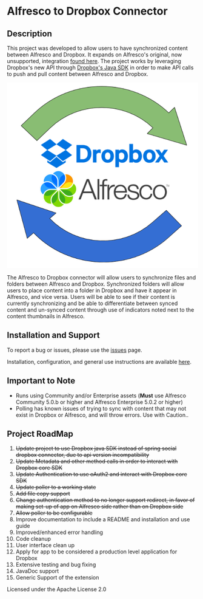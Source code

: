 # Alfresco to Dropbox Connector

## Description

This project was developed to allow users to have synchronized content between
 Alfresco and Dropbox. It expands on Alfresco's original, now unsupported,
  integration [found here](https://github.com/Alfresco/alfresco-dropbox-integration).
   The project works by leveraging Dropbox's new API through
  [Dropbox's Java SDK](https://www.dropbox.com/developers/documentation/java) in order
  to make API calls to push and pull content between Alfresco and Dropbox.

  ![alfresco_to_dropbox_connector](docs/AlfDropCon.png "Alfresco to Dropbox Connector")  

 The Alfresco to Dropbox connector will allow users to synchronize files and folders between Alfresco and Dropbox.
 Synchronized folders will allow users to place content into a folder in Dropbox and have it appear in Alfresco, and vice versa.
 Users will be able to see if their content is currently synchronizing and be able to differentiate
 between synced content and un-synced content through use of indicators noted next to the content thumbnails in Alfresco.

## Installation and Support

To report a bug or issues, please use the [issues](https://github.com/FikaTechnologies/dropbox-connector/issues) page.

Installation, configuration, and general use instructions are available [here](https://github.com/FikaTechnologies/dropbox-connector/blob/dev/docs/install.md).

## Important to Note

 * Runs using Community and/or Enterprise assets (**Must** use Alfresco Community 5.0.b or higher and Alfresco Enterprise 5.0.2 or higher)
 * Polling has known issues of trying to sync with content that may not exist in Dropbox or Alfresco, and will throw errors. Use with Caution..

## Project RoadMap

  1. ~~Update project to use Dropbox java SDK instead of spring social dropbox connector, due to api version incompatibility~~
  2. ~~Update Metadata and other method calls in order to interact with Dropbox core SDK~~
  3. ~~Update Authentication to use oAuth2 and interact with Dropbox core SDK~~
  4. ~~Update poller to a working state~~
  5. ~~Add file copy support~~
  6. ~~Change authentication method to no longer support redirect, in favor of making set-up of app on Alfresco side rather than on Dropbox side~~
  7. ~~Allow poller to be configurable~~
  8. Improve documentation to include a README and installation and use guide
  9. Improved/enhanced error handling
  10. Code cleanup
  11. User interface clean up
  12. Apply for app to be considered a production level application for Dropbox
  13. Extensive testing and bug fixing
  14. JavaDoc support
  15. Generic Support of the extension


Licensed under the Apache License 2.0   
